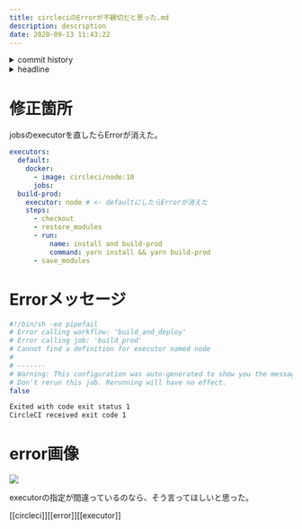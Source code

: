 ```yaml
---
title: circleciのErrorが不親切だと思った.md
description: description
date: 2020-09-13 11:43:22
---
```

<!-- history area start -->
<details><summary>commit history</summary><div><ol>
<li>2020/09/13 11:40:58 975a80d</li>
<li>2020/09/09 11:01:03 4030d34</li>
<li>2020/09/08 22:48:17 2d7c108</li>
<li>2020/09/08 22:37:23 794f9d8</li>
</ol></div></details>
<!-- history area end -->
<!-- toc area start -->
<details><summary>headline</summary><div>
<!-- START doctoc generated TOC please keep comment here to allow auto update -->
<!-- DON'T EDIT THIS SECTION, INSTEAD RE-RUN doctoc TO UPDATE -->


- [修正箇所](#%E4%BF%AE%E6%AD%A3%E7%AE%87%E6%89%80)
- [Errorメッセージ](#error%E3%83%A1%E3%83%83%E3%82%BB%E3%83%BC%E3%82%B8)
- [error画像](#error%E7%94%BB%E5%83%8F)

<!-- END doctoc generated TOC please keep comment here to allow auto update -->

</div></details>

<!-- toc area end -->
# 修正箇所

jobsのexecutorを直したらErrorが消えた。

```yml
executors:
  default:
    docker:
      - image: circleci/node:10
	  jobs:
  build-prod:
    executor: node # <- defaultにしたらErrorが消えた
    steps:
      - checkout
      - restore_modules
      - run:
          name: install and build-prod
          command: yarn install && yarn build-prod
      - save_modules
```


# Errorメッセージ

```bash
#!/bin/sh -eo pipefail
# Error calling workflow: 'build_and_deploy'
# Error calling job: 'build_prod'
# Cannot find a definition for executor named node
# 
# -------
# Warning: This configuration was auto-generated to show you the message above.
# Don't rerun this job. Rerunning will have no effect.
false

Exited with code exit status 1
CircleCI received exit code 1
```

# error画像

![](/assets/images/posts/circleci-error.png)

executorの指定が間違っているのなら、そう言ってほしいと思った。

[[circleci]][[error]][[executor]]
